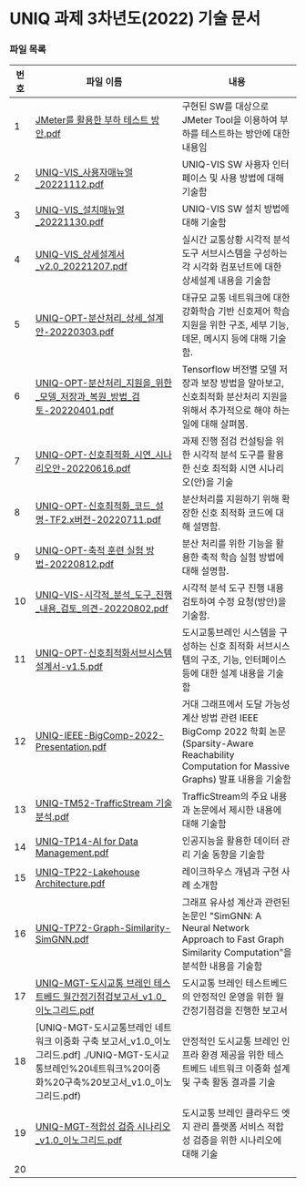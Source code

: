 # UNIQ 과제 3차년도(2022) 기술 문서

### 파일 목록

| 번호 | 파일 이름                                                                              | 내용                                                                                                    |
| ---- | -------------------------------------------------------------------------------------- | ------------------------------------------------------------------------------------------------------- |
| 1    | [JMeter를 활용한 부하 테스트 방안.pdf](./JMeter를%20활용한%20부하%20테스트%20방안.pdf) | 구현된 SW를 대상으로 JMeter Tool을 이용하여 부하를 테스트하는 방안에 대한 내용임                        |
| 2    | [UNIQ-VIS_사용자매뉴얼\_20221112.pdf](UNIQ-VIS_사용자매뉴얼_20221112.pdf)             | UNIQ-VIS SW 사용자 인터페이스 및 사용 방법에 대해 기술함                                                |
| 3    | [UNIQ-VIS_설치매뉴얼\_20221130.pdf](UNIQ-VIS_설치매뉴얼_20221130.pdf)                 | UNIQ-VIS SW 설치 방법에 대해 기술함                                                                     |
| 4    | [UNIQ-VIS_상세설계서\_v2.0_20221207.pdf](UNIQ-VIS-상세설계서_v2.0_20221207.pdf)        | 실시간 교통상황 시각적 분석 도구 서브시스템을 구성하는 각 시각화 컴포넌트에 대한 상세설계 내용을 기술함 |
| 5    | [UNIQ-OPT-분산처리_상세_설계안-20220303.pdf](./UNIQ-OPT-분산처리_상세_설계안-20220303.pdf)        | 대규모 교통 네트워크에 대한 강화학습 기반 신호제어 학습 지원을 위한 구조, 세부 기능, 데몬, 메시지 등에 대해 기술함. |
| 6    | [UNIQ-OPT-분산처리_지원을_위한_모델_저장과_복원_방법_검토-20220401.pdf](./UNIQ-OPT-분산처리_지원을_위한_모델_저장과_복원_방법_검토-20220401.pdf)        | Tensorflow 버전별 모델 저장과 보장 방법을 알아보고, 신호최적화 분산처리 지원을 위해서 추가적으로 해야 하는 일에 대해 살펴봄. |
| 7    | [UNIQ-OPT-신호최적화_시연_시나리오안-20220616.pdf](./UNIQ-OPT-신호최적화_시연_시나리오안-20220616.pdf)        | 과제 진행 점검 컨설팅을 위한 시각적 분석 도구를 활용한 신호 최적화 시연 시나리오(안)을 기술|
| 8    | [UNIQ-OPT-신호최적화_코드_설명-TF2.x버전-20220711.pdf](./UNIQ-OPT-신호최적화_코드_설명-TF2.x버전-20220711.pdf)        | 분산처리를 지원하기 위해 확장한 신호 최적화 코드에 대해 설명함. |
| 9    | [UNIQ-OPT-축적 훈련 실험 방법-20220812.pdf](./UNIQ-OPT-축적%20훈련%20실험%20방법-20220812.pdf)        | 분산 처리를 위한 기능을 활용한 축적 학습 실험 방법에 대해 설명함. |
| 10   | [UNIQ-VIS-시각적_분석_도구_진행_내용_검토_의견-20220802.pdf](./UNIQ-VIS-시각적_분석_도구_진행_내용_검토_의견-20220802.pdf)        | 시각적 분석 도구 진행 내용 검토하여 수정 요청(방안)을 기술함. |
| 11   | [UNIQ-OPT-신호최적화서브시스템설계서-v1.5.pdf](./UNIQ-OPT-신호최적화서브시스템설계서-v1.5.pdf)        | 도시교통브레인 시스템을 구성하는 신호 최적화 서브시스템의 구조, 기능, 인터페이스 등에 대한 설계 내용을 기술함 |
| 12 | [UNIQ-IEEE-BigComp-2022-Presentation.pdf](./UNIQ-IEEE-BigComp-2022-Presentation.pdf) | 거대 그래프에서 도달 가능성 계산 방법 관련 IEEE BigComp 2022 학회 논문(Sparsity-Aware Reachability Computation for Massive Graphs) 발표 내용을 기술함 |
| 13 | [UNIQ-TM52-TrafficStream 기술 분석.pdf](./UNIQ-TM52-TrafficStream%20기술%20분석.pdf) | TrafficStream의 주요 내용과 논문에서 제시한 내용에 대해 기술함 |
| 14 | [UNIQ-TP14-AI for Data Management.pdf](./UNIQ-TP14-AI%20for%20Data%20Management.pdf) | 인공지능을 활용한 데이터 관리 기술 동향을 기술함 |
| 15 | [UNIQ-TP22-Lakehouse Architecture.pdf](./UNIQ-TP22-Lakehouse%20Architecture.pdf) | 레이크하우스 개념과 구현 사례 소개함 |
| 16 | [UNIQ-TP72-Graph-Similarity-SimGNN.pdf](./UNIQ-TP72-Graph-Similarity-SimGNN.pdf) | 그래프 유사성 계산과 관련된 논문인 "SimGNN: A Neural Network Approach to Fast Graph Similarity Computation"을 분석한 내용을 기술함 |
| 17 | [UNIQ-MGT-도시교통 브레인 테스트베드 월간정기점검보고서_v1.0_이노그리드.pdf](./UNIQ-MGT-도시교통%20브레인%20테스트베드%20월간정기점검보고서_v1.0_이노그리드.pdf) | 도시교통 브레인 테스트베드의 안정적인 운영을 위한 월간정기점검을 진행한 보고서 |
| 18 | [UNIQ-MGT-도시교통브레인 네트워크 이중화 구축 보고서_v1.0_이노그리드.pdf] ./UNIQ-MGT-도시교통브레인%20네트워크%20이중화%20구축%20보고서_v1.0_이노그리드.pdf) | 안정적인 도시교통 브레인 인프라 환경 제공을 위한 테스트베드 네트워크 이중화 설계 및 구축 활동 결과를 기술 |
| 19 | [UNIQ-MGT-적합성 검증 시나리오_v1.0_이노그리드.pdf](./UNIQ-MGT-적합성%20검증%20시나리오_v1.0_이노그리드.pdf)  | 도시교통 브레인 클라우드 엣지 관리 플랫폼 서비스 적합성 검증을 위한 시나리오에 대해 기술 |
| 20 |  |  |

